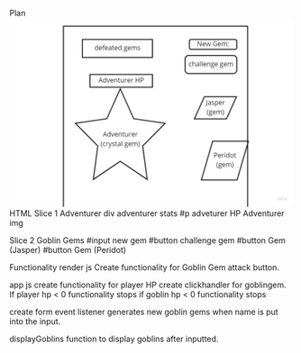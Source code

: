 Plan
![](./assets/wireframe.jpg)
HTML
Slice 1 Adventurer
div adventurer stats
#p adveturer HP
Adventurer img

Slice 2 Goblin Gems
#input new gem
#button challenge gem
#button Gem (Jasper)
#button Gem (Peridot)

Functionality
render js
Create functionality for Goblin Gem attack button.

app js
create functionality for player HP
create clickhandler for goblingem.
If player hp < 0 functionality stops
if goblin hp < 0 functionality stops

create form event listener
generates new goblin gems when name is put into the input.

displayGoblins function to display goblins after inputted.
